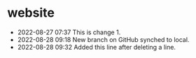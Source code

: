 # website

* 2022-08-27 07:37 This is change 1.
* 2022-08-28 09:18 New branch on GitHub synched to local.
* 2022-08-28 09:32 Added this line after deleting a line.
